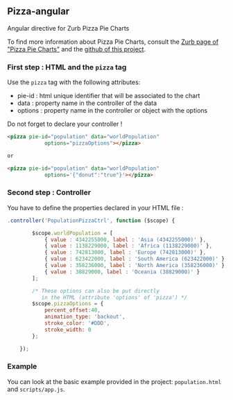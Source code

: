 ## Pizza-angular

Angular directive for Zurb Pizza Pie Charts 

To find more information about Pizza Pie Charts, consult the [Zurb page of "Pizza Pie Charts"](http://zurb.com/playground/pizza-pie-charts) and the [github of this project](https://github.com/zurb/pizza/).


### First step : HTML and the `pizza` tag

Use the `pizza` tag with the following attributes:
* pie-id : html unique identifier that will be associated to the chart
* data : property name in the controller of the data
* options : property name in the controller or object with the options

Do not forget to declare your controller !

```html
<pizza pie-id="population" data="worldPopulation" 
            options="pizzaOptions"></pizza> 

or

<pizza pie-id="population" data="worldPopulation" 
            options='{"donut":"true"}'></pizza> 

```

### Second step : Controller

You have to define the properties declared in your HTML file :

```javascript
.controller('PopulationPizzaCtrl', function ($scope) {

        $scope.worldPopulation = [
            { value : 4342255000, label : 'Asia (4342255000)' },
            { value : 1138229000, label : 'Africa (1138229000)' },
            { value : 742813000, label : 'Europe (742813000)' },
            { value : 623422000, label : 'South America (623422000)' },
            { value : 358236000, label : 'North America (358236000)' },
            { value : 38829000, label : 'Oceania (38829000)' }
        ];

        /* These options can also be put directly
           in the HTML (attribute 'options' of 'pizza') */ 
        $scope.pizzaOptions = {
            percent_offset:40,
            animation_type: 'backout',
            stroke_color: '#DDD',
            stroke_width: 0
        };

    });
```

### Example

You can look at the basic example provided in the project: `population.html` and `scripts/app.js`.

